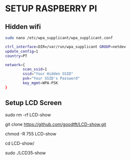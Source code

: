 # SETUP RASPBERRY PI

## Hidden wifi

```sh
sudo nano /etc/wpa_supplicant/wpa_supplicant.conf

ctrl_interface=DIR=/var/run/wpa_supplicant GROUP=netdev
update_config=1
country=PT

network={
        scan_ssid=1
        ssid="Your Hidden SSID"
        psk="Your SSID's Password"
        key_mgmt=WPA-PSK
}
```

## Setup LCD Screen

sudo rm -rf LCD-show 

git clone https://github.com/goodtft/LCD-show.git 

chmod -R 755 LCD-show 

cd LCD-show/

sudo ./LCD35-show
